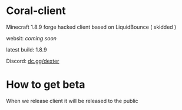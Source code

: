 # Coral-client
Minecraft 1.8.9 forge hacked client based on LiquidBounce ( skidded )

websit: *coming soon*

latest build: 1.8.9

Discord: [dc.gg/dexter](https://dc.gg/dexter)

# How to get beta
When we release client it will be released to the public
